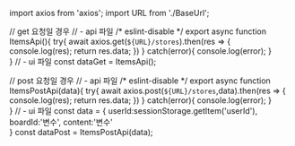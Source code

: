 import axios from 'axios';
import URL from './BaseUrl';

// get 요청일 경우
// - api 파일
/* eslint-disable */
export async function ItemsApi(){
    try{
        await axios.get(`${URL}/stores`).then(res => {
            console.log(res);
            return res.data;
        })
    } catch(error){
        console.log(error);
    }    
}
// - ui 파일
const dataGet = ItemsApi();

// post 요청일 경우
// - api 파일
/* eslint-disable */
export async function ItemsPostApi(data){
    try{
        await axios.post(`${URL}/stores`,data).then(res => {
            console.log(res);
            return res.data;
        })
    } catch(error){
        console.log(error);
    }    
}
// - ui 파일
const data = {
    userId:sessionStorage.getItem('userId'),
    boardId:'변수',
    content:'변수'            
}
const dataPost = ItemsPostApi(data);